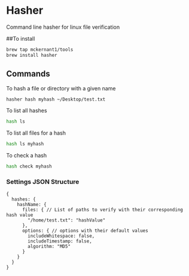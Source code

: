 # Hasher
Command line hasher for linux file verification


##To install
```bash
brew tap mckernant1/tools
brew install hasher
```

## Commands

To hash a file or directory with a given name
```bash
hasher hash myhash ~/Desktop/test.txt
```

To list all hashes
```bash
hash ls 
```

To list all files for a hash
```bash
hash ls myhash
```

To check a hash
```bash
hash check myhash
```

### Settings JSON Structure

```json5
{
  hashes: {
    hashName: {
      files: { // List of paths to verify with their corresponding hash value
        "/home/test.txt": "hashValue"
      },
      options: { // options with their default values
        includeWhitespace: false, 
        includeTimestamp: false,
        algorithm: "MD5"
      }
    }
  }
}
```
